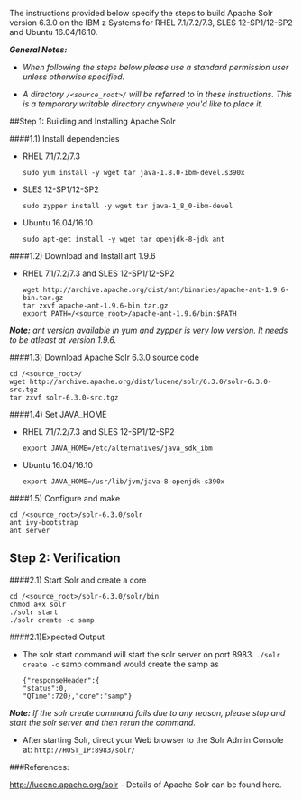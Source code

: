 
The instructions provided below specify the steps to build Apache Solr version 6.3.0 on the IBM z Systems for RHEL 7.1/7.2/7.3, SLES 12-SP1/12-SP2 and Ubuntu 16.04/16.10.

_**General Notes:**_ 	

* _When following the steps below please use a standard permission user unless otherwise specified._
	 
* _A directory `/<source_root>/` will be referred to in these instructions. This is a temporary writable directory anywhere you'd like to place it._

##Step 1: Building and Installing Apache Solr

####1.1) Install dependencies  

* RHEL 7.1/7.2/7.3
  ```shell
  sudo yum install -y wget tar java-1.8.0-ibm-devel.s390x
  ```

* SLES 12-SP1/12-SP2
  ```shell
  sudo zypper install -y wget tar java-1_8_0-ibm-devel
  ```

* Ubuntu 16.04/16.10
  ```shell
  sudo apt-get install -y wget tar openjdk-8-jdk ant
  ```
  
####1.2) Download and Install ant 1.9.6 
* RHEL 7.1/7.2/7.3 and SLES 12-SP1/12-SP2

  ```
  wget http://archive.apache.org/dist/ant/binaries/apache-ant-1.9.6-bin.tar.gz
  tar zxvf apache-ant-1.9.6-bin.tar.gz
  export PATH=/<source_root>/apache-ant-1.9.6/bin:$PATH
  ```
_**Note:** ant version available in yum and zypper is very low version. It needs to be atleast at version 1.9.6._  

####1.3) Download Apache Solr 6.3.0 source code

  ```shell
  cd /<source_root>/
  wget http://archive.apache.org/dist/lucene/solr/6.3.0/solr-6.3.0-src.tgz
  tar zxvf solr-6.3.0-src.tgz
  ```
####1.4) Set JAVA_HOME

* RHEL 7.1/7.2/7.3 and SLES 12-SP1/12-SP2 

  ```shell
  export JAVA_HOME=/etc/alternatives/java_sdk_ibm
  ```
* Ubuntu 16.04/16.10

  ```shell
  export JAVA_HOME=/usr/lib/jvm/java-8-openjdk-s390x
  ```
  
####1.5) Configure and make
  ```shell
  cd /<source_root>/solr-6.3.0/solr
  ant ivy-bootstrap
  ant server
  ```

## Step 2: Verification 

####2.1) Start Solr and create a core
  ```shell
  cd /<source_root>/solr-6.3.0/solr/bin
  chmod a+x solr
  ./solr start
  ./solr create -c samp
  ```

####2.1)Expected Output 
* The solr start command will start the solr server on port 8983. `./solr create -c` samp command would create the samp as
  
  ```
  {"responseHeader":{
  "status":0,
  "QTime":720},"core":"samp"}
  ```

_**Note:** If the solr create command fails due to any reason, please stop and start the solr server and then rerun the command._ 

* After starting Solr, direct your Web browser to the Solr Admin Console at: `http://HOST_IP:8983/solr/` 

###References:

http://lucene.apache.org/solr - Details of Apache Solr can be found here.
